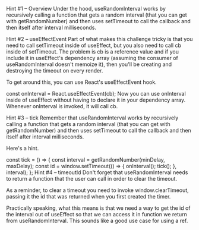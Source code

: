 Hint #1 – Overview
Under the hood, useRandomInterval works by recursively calling a function that gets a random interval (that you can get with getRandomNumber) and then uses setTimeout to call the callback and then itself after interval milliseconds.

Hint #2 – useEffectEvent
Part of what makes this challenge tricky is that you need to call setTimeout inside of useEffect, but you also need to call cb inside of setTimeout. The problem is cb is a reference value and if you include it in useEffect's dependency array (assuming the consumer of useRandomInterval doesn't memoize it), then you'll be creating and destroying the timeout on every render.

To get around this, you can use React's useEffectEvent hook.

const onInterval = React.useEffectEvent(cb);
Now you can use onInterval inside of useEffect without having to declare it in your dependency array. Whenever onInterval is invoked, it will call cb.

Hint #3 – tick
Remember that useRandomInterval works by recursively calling a function that gets a random interval (that you can get with getRandomNumber) and then uses setTimeout to call the callback and then itself after interval milliseconds.

Here's a hint.

const tick = () => {
  const interval = getRandomNumber(minDelay, maxDelay);
  const id = window.setTimeout(() => {
    onInterval();
    tick();
  }, interval);
};
Hint #4 – timeoutId
Don't forget that useRandomInterval needs to return a function that the user can call in order to clear the timeout.

As a reminder, to clear a timeout you need to invoke window.clearTimeout, passing it the id that was returned when you first created the timer.

Practically speaking, what this means is that we need a way to get the id of the interval out of useEffect so that we can access it in function we return from useRandomInterval. This sounds like a good use case for using a ref.